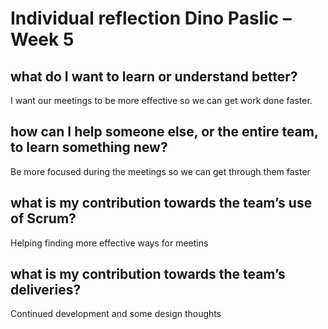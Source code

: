 
# Individual reflection Dino Paslic – Week 5

## what do I want to learn or understand better?
I want our meetings to be more effective so we can get work done faster.

## how can I help someone else, or the entire team, to learn something new?
Be more focused during the meetings so we can get through them faster 

## what is my contribution towards the team’s use of Scrum?
Helping finding more effective ways for meetins

## what is my contribution towards the team’s deliveries?
Continued development and some design thoughts
